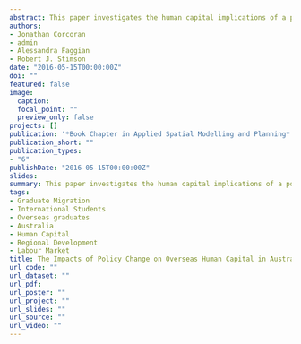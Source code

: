 ```yaml
---
abstract: This paper investigates the human capital implications of a policy change resulting from the introduction of the 485 graduate visa in Australia in 2007. As a result of rising volumes of migration across international borders for higher education, the geography of skilled migration has become increasingly important for space-based policy due to its impacts on regional labour markets and influence on regional development. The Australian federal government introduced a graduate visa scheme that has resulted in a marked increase in the number of overseas graduates staying-on in the country post-graduation. However, little research has been undertaken investigating their employment outcomes or analysing their patterns of inter-regional migration within the nation in their entry to the labour force. Using survey data, this paper addresses these issues, enabling the analysis and comparison of ‘before’ and ‘after’ patterns of regional distribution of those immigrants as they transition from higher education to employment. Their working conditions and spatial patterns are investigated and are compared with the corresponding cohorts of Australian graduates over the same period of time.
authors:
- Jonathan Corcoran
- admin
- Alessandra Faggian
- Robert J. Stimson
date: "2016-05-15T00:00:00Z"
doi: ""
featured: false
image:
  caption: 
  focal_point: ""
  preview_only: false
projects: []
publication: '*Book Chapter in Applied Spatial Modelling and Planning*'
publication_short: ""
publication_types:
- "6"
publishDate: "2016-05-15T00:00:00Z"
slides: 
summary: This paper investigates the human capital implications of a policy change resulting from the introduction of the 485 graduate visa in Australia in 2007.
tags:
- Graduate Migration
- International Students
- Overseas graduates
- Australia
- Human Capital
- Regional Development
- Labour Market
title: The Impacts of Policy Change on Overseas Human Capital in Australia. The Implementation of the 485 Graduate Visa Scheme
url_code: ""
url_dataset: ""
url_pdf: 
url_poster: ""
url_project: ""
url_slides: ""
url_source: ""
url_video: ""
---
```


